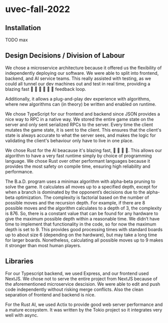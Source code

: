 # uvec-fall-2022

## Installation

TODO max

## Design Decisions / Division of Labour

We chose a microservice architecture because it offered us the flexibility of independently deploying our software. We were able to split into frontend, backend, and AI service teams. This really assisted with testing, as we could all tunnel our dev machines out and test in real time, providing a blazing fast 🚀 🚀 🚀 🚀 🚀 🚀  feedback loop.

Additionally, it allows a plug-and-play dev experience with algorithms, where new algorithms can (in theory) be written and enabled on runtime.

We chose TypeScript for our frontend and backend since JSON provides a nice way to RPC in a native way. We stored the entire game state on the server and only sent serialized RPCs to the server. Every time the client mutates the game state, it is sent to the client. This ensures that the client's state is always accurate to what the server sees, and makes the logic for validating the client's behaviour only have to live in one place.

We chose Rust for the AI beacause it's blazing fast, 🚀 🚀 🚀 🚀. This allows our algorithm to have a very fast runtime simply by choice of programming language. We chose Rust over other performant languages because it provides the most safety on compile time, ensuring high reliability and performance.

The B.a.D. program uses a minimax algorithm with alpha-beta pruning to solve the game. It calculates all moves up to a specified depth, except for when a branch is dominated by the opponent’s decisions due to the alpha-beta optimization. The complexity is factorial based on the number of possible moves and the recursion depth. For example, if there are 8 possible moves and the algorithm calculates to a depth of 3, the complexity is 8*7*6. So, there is a constant value that can be found for any hardware to give the maximum possible depth within a reasonable time. We didn’t have time to implement that functionality in the code, so for now the maximum depth is set to 9. This provides good processing times with standard boards up to about size 6 (depending on the hardware), but may take a long time for larger boards. Nonetheless, calculating all possible moves up to 9 makes it stronger than most human players.

## Libraries 

For our Typescript backend, we used Express, and our frontend used NextJS. We chose not to serve the entire project from NextJS because of the aforementioned microservice descision. We were able to edit and push code independently without risking merge conflicts. Also the clean separation of frontend and backend is nice.

For the Rust AI, we used Actix to provide good web server performance and a mature ecosystem. It was written by the Tokio project so it integrates very well with async.